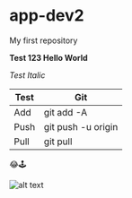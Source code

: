# app-dev2
My first repository

**Test 123 Hello World**

*Test  Italic*

| Test | Git |
| ----------- | ----------- |
| Add | git add -A |
| Push | git push -u origin|
| Pull | git pull |

😂🕹️

![alt text](image.jpg)
